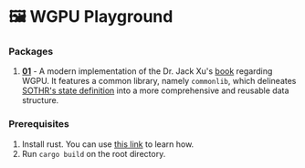 # 🖼️ WGPU Playground

### Packages
1. **[01](packages/01/)** - A modern implementation of the Dr. Jack Xu's [book](https://www.goodreads.com/book/show/65147247-practical-gpu-graphics-with-wgpu-and-rust) regarding WGPU. It features a common library, namely `commonlib`, which delineates [SOTHR's state definition](https://sotrh.github.io/learn-wgpu/beginner/tutorial2-surface/#first-some-housekeeping-state) into a more comprehensive and reusable data structure. 

### Prerequisites 
1. Install rust. You can use [this link](https://www.rust-lang.org/tools/install) to learn how.
2. Run `cargo build` on the root directory.